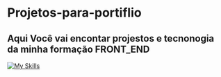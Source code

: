 # Projetos-para-portiflio

## Aqui Você vai encontar projestos e tecnonogia da minha formação FRONT_END
[![My Skills](https://skills.thijs.gg/icons?i=js,html,css)](https://skills.thijs.gg)
